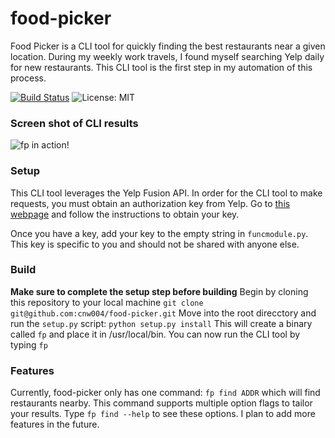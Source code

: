# food-picker
Food Picker is a CLI tool for quickly finding the best restaurants near a given location. During my weekly work travels, I found myself searching Yelp daily for new restaurants. This CLI tool is the first step in my automation of this process.

[![Build Status](https://travis-ci.com/cnw004/food-picker.svg?branch=master)](https://travis-ci.com/cnw004/food-picker)
![License: MIT](https://img.shields.io/badge/License-MIT-yellow.svg)

### Screen shot of CLI results
![fp in action!](https://github.com/cnw004/food-picker/blob/images/imgs/output.png)

### Setup
This CLI tool leverages the Yelp Fusion API. In order for the CLI tool to make requests, you must obtain an authorization key from Yelp. Go to [this webpage](https://www.yelp.com/developers/documentation/v3/authentication) and follow the instructions to obtain your key. 

Once you have a key, add your key to the empty string in `funcmodule.py`. This key is specific to you and should not be shared with anyone else.

### Build
**Make sure to complete the setup step before building**
Begin by cloning this repository to your local machine
`git clone git@github.com:cnw004/food-picker.git`
Move into the root direcctory and run the `setup.py` script:
`python setup.py install`
This will create a binary called `fp` and place it in /usr/local/bin. You can now run the CLI tool by typing `fp`

### Features
Currently, food-picker only has one command: `fp find ADDR` which will find restaurants nearby. This command supports multiple option flags to tailor your results. Type `fp find --help` to see these options.
I plan to add more features in the future.